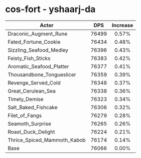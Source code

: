 # cos-fort - yshaarj-da
| Actor | DPS | Increase |
|---|:---:|:---:|
|Draconic_Augment_Rune|76499|0.57%|
|Fated_Fortune_Cookie|76434|0.48%|
|Sizzling_Seafood_Medley|76396|0.43%|
|Feisty_Fish_Sticks|76383|0.42%|
|Aromatic_Seafood_Platter|76377|0.41%|
|Thousandbone_Tongueslicer|76359|0.39%|
|Revenge_Served_Cold|76348|0.37%|
|Great_Cerulean_Sea|76338|0.36%|
|Timely_Demise|76323|0.34%|
|Salt_Baked_Fishcake|76306|0.32%|
|Filet_of_Fangs|76279|0.28%|
|Seamoth_Surprise|76265|0.26%|
|Roast_Duck_Delight|76224|0.21%|
|Thrice_Spiced_Mammoth_Kabob|76174|0.14%|
|Base|76066|0.00%|
